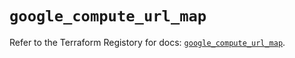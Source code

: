 # `google_compute_url_map`

Refer to the Terraform Registory for docs: [`google_compute_url_map`](https://registry.terraform.io/providers/hashicorp/google/5.21.0/docs/resources/compute_url_map).
